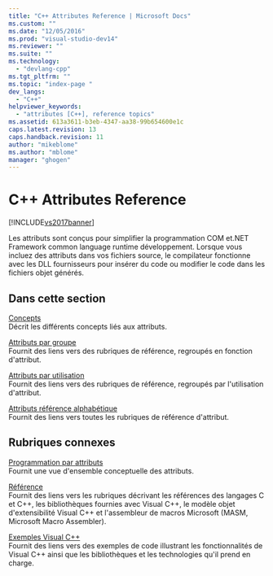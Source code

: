 ```yaml
---
title: "C++ Attributes Reference | Microsoft Docs"
ms.custom: ""
ms.date: "12/05/2016"
ms.prod: "visual-studio-dev14"
ms.reviewer: ""
ms.suite: ""
ms.technology: 
  - "devlang-cpp"
ms.tgt_pltfrm: ""
ms.topic: "index-page "
dev_langs: 
  - "C++"
helpviewer_keywords: 
  - "attributes [C++], reference topics"
ms.assetid: 613a3611-b3eb-4347-aa38-99b654600e1c
caps.latest.revision: 13
caps.handback.revision: 11
author: "mikeblome"
ms.author: "mblome"
manager: "ghogen"
---
```

# C++ Attributes Reference
[!INCLUDE[vs2017banner](../assembler/inline/includes/vs2017banner.md)]

Les attributs sont conçus pour simplifier la programmation COM et.NET Framework common language runtime développement.  Lorsque vous incluez des attributs dans vos fichiers source, le compilateur fonctionne avec les DLL fournisseurs pour insérer du code ou modifier le code dans les fichiers objet générés.  
  
## Dans cette section  
 [Concepts](../windows/attributed-programming-concepts.md)  
 Décrit les différents concepts liés aux attributs.  
  
 [Attributs par groupe](../windows/attributes-by-group.md)  
 Fournit des liens vers des rubriques de référence, regroupés en fonction d'attribut.  
  
 [Attributs par utilisation](../windows/attributes-by-usage.md)  
 Fournit des liens vers des rubriques de référence, regroupés par l'utilisation d'attribut.  
  
 [Attributs référence alphabétique](../windows/attributes-alphabetical-reference.md)  
 Fournit des liens vers toutes les rubriques de référence d'attribut.  
  
## Rubriques connexes  
 [Programmation par attributs](../windows/attributed-programming-concepts.md)  
 Fournit une vue d'ensemble conceptuelle des attributs.  
  
 [Référence](http://msdn.microsoft.com/fr-fr/1ba03b5c-8229-4f63-b08c-6c12141d6ab1)  
 Fournit des liens vers les rubriques décrivant les références des langages C et C\+\+, les bibliothèques fournies avec Visual C\+\+, le modèle objet d'extensibilité Visual C\+\+ et l'assembleur de macros Microsoft \(MASM, Microsoft Macro Assembler\).  
  
 [Exemples Visual C\+\+](../top/visual-cpp-samples.md)  
 Fournit des liens vers des exemples de code illustrant les fonctionnalités de Visual C\+\+ ainsi que les bibliothèques et les technologies qu'il prend en charge.